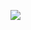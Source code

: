 ![](https://github.com/greyhatguy007/Machine-Learning-Specialization-Coursera/blob/0258a26a9120b0dcc56b591705455f2cd7e264d9/C2%20-%20Advanced%20Learning%20Algorithms/week3/Practice-Quiz-Advice-for-applying-machine-learning/ss1.png)